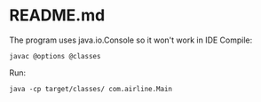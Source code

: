 # README.md
The program uses java.io.Console so it won't work in IDE
Compile:
```
javac @options @classes
```
Run:
```
java -cp target/classes/ com.airline.Main
```
